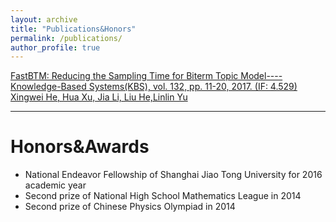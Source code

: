 ```yaml
---
layout: archive
title: "Publications&Honors"
permalink: /publications/
author_profile: true
---
```

[FastBTM: Reducing the Sampling Time for Biterm Topic Model----Knowledge-Based Systems(KBS), vol. 132, pp. 11-20, 2017. (IF: 4.529)
Xingwei He, Hua Xu, Jia Li, Liu He,Linlin Yu ](https://www.sciencedirect.com/science/article/pii/S0950705117302782?via%3Dihub)

----

# Honors&Awards
* National Endeavor Fellowship of Shanghai Jiao Tong University for 2016 academic year
* Second prize of National High School Mathematics League in 2014
* Second prize of Chinese Physics Olympiad in 2014

